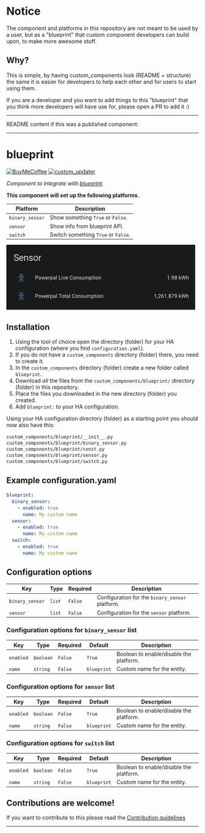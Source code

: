 # Notice

The component and platforms in this repository are not meant to be used by a
user, but as a "blueprint" that custom component developers can build
upon, to make more awesome stuff.

## Why?

This is simple, by having custom_components look (README + structure) the same
it is easier for developers to help each other and for users to start using them.

If you are a developer and you want to add things to this "blueprint" that you think more 
developers will have use for, please open a PR to add it :)

***
README content if this was a published component:
***

# blueprint

[![BuyMeCoffee][buymecoffeebadge]][buymecoffee]
[![custom_updater][customupdaterbadge]][customupdater]

_Component to integrate with [blueprint][blueprint]._

**This component will set up the following platforms.**

Platform | Description
-- | --
`binary_sensor` | Show something `True` or `False`.
`sensor` | Show info from blueprint API.
`switch` | Switch something `True` or `False`.

![example][exampleimg]

## Installation

1. Using the tool of choice open the directory (folder) for your HA configuration (where you find `configuration.yaml`).
2. If you do not have a `custom_components` directory (folder) there, you need to create it.
3. In the `custom_components` directory (folder) create a new folder called `blueprint`.
4. Download _all_ the files from the `custom_components/blueprint/` directory (folder) in this repository.
5. Place the files you downloaded in the new directory (folder) you created.
6. Add `blueprint:` to your HA configuration.

Using your HA configuration directory (folder) as a starting point you should now also have this:

```text
custom_components/blueprint/__init__.py
custom_components/blueprint/binary_sensor.py
custom_components/blueprint/const.py
custom_components/blueprint/sensor.py
custom_components/blueprint/switch.py
```

## Example configuration.yaml

```yaml
blueprint:
  binary_sensor:
    - enabled: true
      name: My custom name
  sensor:
    - enabled: true
      name: My custom name
  switch:
    - enabled: true
      name: My custom name
```

## Configuration options

Key | Type | Required | Description
-- | -- | -- | --
`binary_sensor` | `list` | `False` | Configuration for the `binary_sensor` platform.
`sensor` | `list` | `False` | Configuration for the `sensor` platform.

### Configuration options for `binary_sensor` list

Key | Type | Required | Default | Description
-- | -- | -- | -- | --
`enabled` | `boolean` | `False` | `True` | Boolean to enable/disable the platform.
`name` | `string` | `False` | `blueprint` | Custom name for the entity.

### Configuration options for `sensor` list

Key | Type | Required | Default | Description
-- | -- | -- | -- | --
`enabled` | `boolean` | `False` | `True` | Boolean to enable/disable the platform.
`name` | `string` | `False` | `blueprint` | Custom name for the entity.


### Configuration options for `switch` list

Key | Type | Required | Default | Description
-- | -- | -- | -- | --
`enabled` | `boolean` | `False` | `True` | Boolean to enable/disable the platform.
`name` | `string` | `False` | `blueprint` | Custom name for the entity.

## Contributions are welcome!

If you want to contribute to this please read the [Contribution guidelines](CONTRIBUTING.md)

***

[exampleimg]: example.png
[buymecoffee]: https://www.buymeacoffee.com/ludeeus
[buymecoffeebadge]: https://img.shields.io/badge/buy%20me%20a%20coffee-donate-yellow.svg
[blueprint]: https://github.com/custom-components/blueprint
[customupdater]: https://github.com/custom-components/custom_updater
[customupdaterbadge]: https://img.shields.io/badge/custom__updater-true-success.svg
